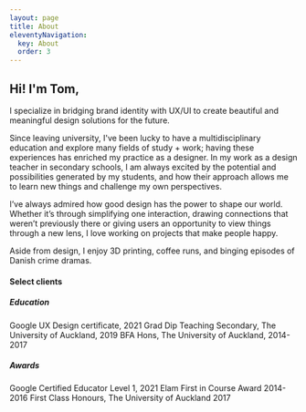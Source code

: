 ```yaml
---
layout: page
title: About
eleventyNavigation:
  key: About
  order: 3
---
```


## Hi! I'm Tom, ##

I specialize in bridging brand identity with UX/UI to create beautiful and meaningful design solutions for the future.

Since leaving university, I've been lucky to have a multidisciplinary education and explore many fields of study + work; having these experiences has enriched my practice as a designer. In my work as a design teacher in secondary schools, I am always excited by the potential and possibilities generated by my students, and how their approach allows me to learn new things and challenge my own perspectives.

I’ve always admired how good design has the power to shape our world. Whether it’s through simplifying one interaction, drawing connections that weren’t previously there or giving users an opportunity to view things through a new lens, I love working on projects that make people happy. 

Aside from design, I enjoy 3D printing, coffee runs, and binging episodes of Danish crime dramas.

#### Select clients ####

##### Education #####
Google UX Design certificate, 2021
Grad Dip Teaching Secondary, The University of Auckland, 2019
BFA Hons, The University of Auckland, 2014-2017 

##### Awards #####
Google Certified Educator Level 1, 2021
Elam First in Course Award 2014-2016
First Class Honours, The University of Auckland 2017


